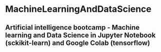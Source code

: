 # MachineLearningAndDataScience

## Artificial intelligence bootcamp - Machine learning and Data Science in Jupyter Notebook (sckikit-learn) and Google Colab (tensorflow)
